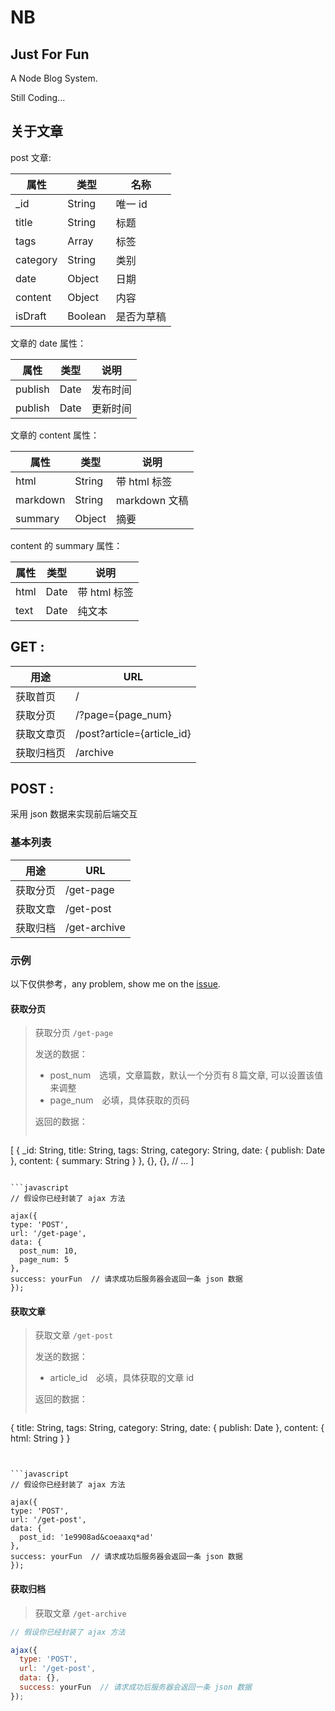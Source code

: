 # NB

## Just For Fun

A Node Blog System.

Still Coding...



## 关于文章

post 文章:

| 属性 | 类型 | 名称 |
|---|---|---|
| _id | String | 唯一 id |
| title | String　| 标题 |
| tags | Array | 标签 |
| category| String | 类别 |
| date | Object | 日期 |
| content| Object | 内容 |
| isDraft | Boolean | 是否为草稿 |

文章的 date 属性：

| 属性 | 类型 | 说明 |
|---|---|---|
| publish | Date | 发布时间 |
| publish | Date | 更新时间 |

文章的 content 属性：

| 属性 | 类型 | 说明 |
|---|---|---|
| html | String | 带 html 标签 |
| markdown | String | markdown 文稿 |
| summary | Object | 摘要 |

content 的 summary 属性：

| 属性 | 类型 | 说明 |
|---|---|---|
| html | Date | 带 html 标签 |
| text | Date | 纯文本 |

## GET :

| 用途 | URL |
|---|---|
| 获取首页 | / |
| 获取分页　| /?page={page_num} |
| 获取文章页 | /post?article={article_id} |
| 获取归档页 | /archive |

## POST :

采用 json 数据来实现前后端交互

### 基本列表
| 用途 | URL |
|---|---|
| 获取分页 | /get-page |
| 获取文章 | /get-post |
| 获取归档 | /get-archive |

### 示例

以下仅供参考，any problem, show me on the [issue](https://github.com/huangxutao/NB/issues).

#### 获取分页

> 获取分页 `/get-page`
>
> 发送的数据：
>
> - post_num　选填，文章篇数，默认一个分页有８篇文章, 可以设置该值来调整
> - page_num　必填，具体获取的页码
>
> 返回的数据：
>
> ```javascript
  [
    {
      _id: String,
      title: String,
      tags: String,
      category: String,
      date: {
        publish: Date
      },
      content: {
        summary: String
      }
    },
    {},
    {},
    // ...
  ]
  ```

```javascript
// 假设你已经封装了 ajax 方法

ajax({
  type: 'POST',
  url: '/get-page',
  data: {
    post_num: 10,
    page_num: 5
  },
  success: yourFun  // 请求成功后服务器会返回一条 json 数据
});
```

#### 获取文章

> 获取文章 `/get-post`
>
> 发送的数据：
> - article_id　必填，具体获取的文章 id 
>
> 返回的数据：
>
> ```javascript
  {
    title: String,
    tags: String,
    category: String,
    date: {
      publish: Date
    },
    content: {
      html: String
    }
  }
  ```
  

```javascript
// 假设你已经封装了 ajax 方法

ajax({
  type: 'POST',
  url: '/get-post',
  data: {
    post_id: '1e9908ad&coeaaxq*ad'
  },
  success: yourFun  // 请求成功后服务器会返回一条 json 数据
});
```

#### 获取归档

> 获取文章 `/get-archive`

```javascript
// 假设你已经封装了 ajax 方法

ajax({
  type: 'POST',
  url: '/get-post',
  data: {},
  success: yourFun  // 请求成功后服务器会返回一条 json 数据
});
```
